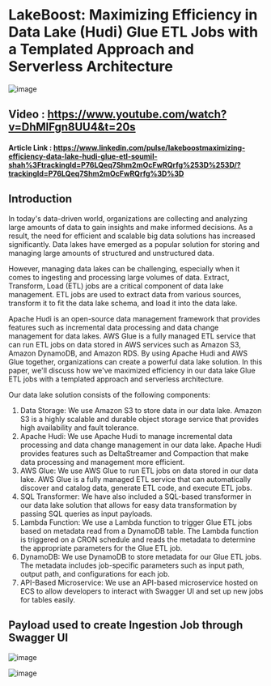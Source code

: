 # LakeBoost: Maximizing Efficiency in Data Lake (Hudi) Glue ETL Jobs with a Templated Approach and Serverless Architecture


![image](https://user-images.githubusercontent.com/39345855/236826928-195dd3b6-ab36-4598-86e0-fa7deec1401c.png)

## Video : https://www.youtube.com/watch?v=DhMlFgn8UU4&t=20s
#### Article  Link : https://www.linkedin.com/pulse/lakeboostmaximizing-efficiency-data-lake-hudi-glue-etl-soumil-shah%3FtrackingId=P76LQeq7Shm2mOcFwRQrfg%253D%253D/?trackingId=P76LQeq7Shm2mOcFwRQrfg%3D%3D

## Introduction
In today's data-driven world, organizations are collecting and analyzing large amounts of data to gain insights and make informed decisions. As a result, the need for efficient and scalable big data solutions has increased significantly. Data lakes have emerged as a popular solution for storing and managing large amounts of structured and unstructured data.

However, managing data lakes can be challenging, especially when it comes to ingesting and processing large volumes of data. Extract, Transform, Load (ETL) jobs are a critical component of data lake management. ETL jobs are used to extract data from various sources, transform it to fit the data lake schema, and load it into the data lake.

Apache Hudi is an open-source data management framework that provides features such as incremental data processing and data change management for data lakes. AWS Glue is a fully managed ETL service that can run ETL jobs on data stored in AWS services such as Amazon S3, Amazon DynamoDB, and Amazon RDS. By using Apache Hudi and AWS Glue together, organizations can create a powerful data lake solution. In this paper, we'll discuss how we've maximized efficiency in our data lake Glue ETL jobs with a templated approach and serverless architecture.

Our data lake solution consists of the following components:
1. Data Storage: We use Amazon S3 to store data in our data lake. Amazon S3 is a highly scalable and durable object storage service that provides high availability and fault tolerance.
2. Apache Hudi: We use Apache Hudi to manage incremental data processing and data change management in our data lake. Apache Hudi provides features such as DeltaStreamer and Compaction that make data processing and management more efficient.
3. AWS Glue: We use AWS Glue to run ETL jobs on data stored in our data lake. AWS Glue is a fully managed ETL service that can automatically discover and catalog data, generate ETL code, and execute ETL jobs.
4. SQL Transformer: We have also included a SQL-based transformer in our data lake solution that allows for easy data transformation by passing SQL queries as input payloads.
5. Lambda Function: We use a Lambda function to trigger Glue ETL jobs based on metadata read from a DynamoDB table. The Lambda function is triggered on a CRON schedule and reads the metadata to determine the appropriate parameters for the Glue ETL job.
6. DynamoDB: We use DynamoDB to store metadata for our Glue ETL jobs. The metadata includes job-specific parameters such as input path, output path, and configurations for each job.
7. API-Based Microservice: We use an API-based microservice hosted on ECS to allow developers to interact with Swagger UI and set up new jobs for tables easily.
  
 ## Payload used to create Ingestion Job through Swagger UI 
![image](https://user-images.githubusercontent.com/39345855/236828356-161a1426-76ef-463e-ba0d-fd62b72936e2.png)


 ![image](https://user-images.githubusercontent.com/39345855/236828114-08f693b3-2aa5-48ce-a656-b23c368c7cab.png)

  
  
  
